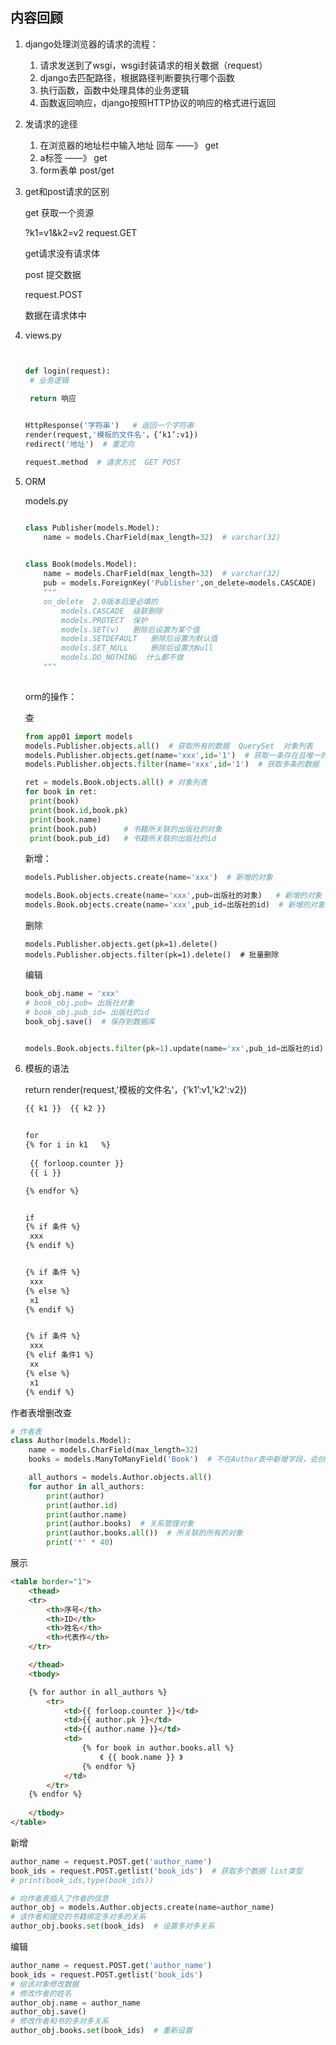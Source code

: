 ## 内容回顾

1. django处理浏览器的请求的流程：

   1. 请求发送到了wsgi，wsgi封装请求的相关数据（request）
   2. django去匹配路径，根据路径判断要执行哪个函数
   3. 执行函数，函数中处理具体的业务逻辑
   4. 函数返回响应，django按照HTTP协议的响应的格式进行返回

2. 发请求的途径

   1. 在浏览器的地址栏中输入地址  回车  ——》  get 
   2. a标签   ——》  get
   3. form表单  post/get 

3. get和post请求的区别

   get    获取一个资源 

   ?k1=v1&k2=v2        request.GET

   get请求没有请求体

   

   post   提交数据

   request.POST 

   数据在请求体中

4. views.py

   ```python
   
   
   def login(request):
   	# 业务逻辑
   	
   	return 响应
   
   
   HttpResponse('字符串')   # 返回一个字符串
   render(request,'模板的文件名'，{‘k1’:v1})
   redirect('地址')  # 重定向
   
   request.method  # 请求方式  GET POST 
   ```

5. ORM

   models.py

   ```python
   
   class Publisher(models.Model):
       name = models.CharField(max_length=32)  # varchar(32)
   	
   
   class Book(models.Model):
       name = models.CharField(max_length=32)  # varchar(32)
       pub = models.ForeignKey('Publisher',on_delete=models.CASCADE)
       """
       on_delete  2.0版本后是必填的 
           models.CASCADE  级联删除
           models.PROTECT  保护
           models.SET(v)   删除后设置为某个值
           models.SETDEFAULT   删除后设置为默认值
           models.SET_NULL     删除后设置为Null
           models.DO_NOTHING  什么都不做
       """
       
   ```

   orm的操作：

   查

   ````python
   from app01 import models
   models.Publisher.objects.all()  # 获取所有的数据  QuerySet  对象列表
   models.Publisher.objects.get(name='xxx',id='1')  # 获取一条存在且唯一的数据  对象
   models.Publisher.objects.filter(name='xxx',id='1')  # 获取多条的数据  对象列表
   
   ret = models.Book.objects.all() # 对象列表
   for book in ret:
   	print(book)
   	print(book.id,book.pk)
   	print(book.name)
   	print(book.pub)      # 书籍所关联的出版社的对象
   	print(book.pub_id)   # 书籍所关联的出版社的id
   
   ````

   新增：

   ```python
   models.Publisher.objects.create(name='xxx')  # 新增的对象
   
   models.Book.objects.create(name='xxx',pub=出版社的对象)   # 新增的对象
   models.Book.objects.create(name='xxx',pub_id=出版社的id)  # 新增的对象
   ```

   删除

   ```
   models.Publisher.objects.get(pk=1).delete()
   models.Publisher.objects.filter(pk=1).delete()  # 批量删除
   ```

   编辑

   ```python
   book_obj.name = 'xxx'
   # book_obj.pub= 出版社对象  
   # book_obj.pub_id= 出版社的id
   book_obj.save()  # 保存到数据库
   
   
   models.Book.objects.filter(pk=1).update(name='xx',pub_id=出版社的id) # 批量更新
   
   ```

6. 模板的语法

   return render(request,'模板的文件名'，{‘k1’:v1,'k2':v2})

   ```html
   {{ k1 }}  {{ k2 }}  
   
   
   for 
   {% for i in k1   %}
   	
   	{{ forloop.counter }}
   	{{ i }}
   
   {% endfor %}
   
   
   if  
   {% if 条件 %}
   	xxx
   {% endif %}
   
   
   {% if 条件 %}
   	xxx
   {% else %}
   	x1
   {% endif %}
   
   
   {% if 条件 %}
   	xxx
   {% elif 条件1 %}	
   	xx
   {% else %}
   	x1
   {% endif %}
   ```

   

作者表增删改查

```python
# 作者表
class Author(models.Model):
    name = models.CharField(max_length=32)
    books = models.ManyToManyField('Book')  # 不在Author表中新增字段，会创建第三章表

```

```python
    all_authors = models.Author.objects.all()
    for author in all_authors:
        print(author)
        print(author.id)
        print(author.name)
        print(author.books)  # 关系管理对象
        print(author.books.all())  # 所关联的所有的对象
        print('*' * 40)
```

展示

```html
<table border="1">
    <thead>
    <tr>
        <th>序号</th>
        <th>ID</th>
        <th>姓名</th>
        <th>代表作</th>
    </tr>

    </thead>
    <tbody>

    {% for author in all_authors %}
        <tr>
            <td>{{ forloop.counter }}</td>
            <td>{{ author.pk }}</td>
            <td>{{ author.name }}</td>
            <td>
                {% for book in author.books.all %}
                    《 {{ book.name }} 》
                {% endfor %}
            </td>
        </tr>
    {% endfor %}
    
    </tbody>
</table>
```

新增

```python
author_name = request.POST.get('author_name')
book_ids = request.POST.getlist('book_ids')  # 获取多个数据 list类型
# print(book_ids,type(book_ids))

# 向作者表插入了作者的信息
author_obj = models.Author.objects.create(name=author_name)
# 该作者和提交的书籍绑定多对多的关系
author_obj.books.set(book_ids)  # 设置多对多关系
```

编辑

```python
author_name = request.POST.get('author_name')
book_ids = request.POST.getlist('book_ids')
# 给该对象修改数据
# 修改作者的姓名
author_obj.name = author_name
author_obj.save()
# 修改作者和书的多对多关系
author_obj.books.set(book_ids)  # 重新设置
```